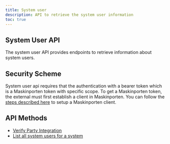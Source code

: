 ```yaml
---
title: System user
description: API to retrieve the system user information
toc: true
---
```


## System User API
The system user API provides endpoints to retrieve information about system users.

## Security Scheme
System user api requires that the authentication with a bearer token which is a Maskinporten token with specific scope.
To get a Maskinporten token, the external must first establish a client in Maskinporten. You can follow the [steps described here](/en/authorization/getting-started/maskinportenclient/) to setup a Maskinporten client.

## API Methods

- [Verify Party Integration](external#verify-party-integration)
- [List all system users for a system](external#list-all-system-users-for-a-system)